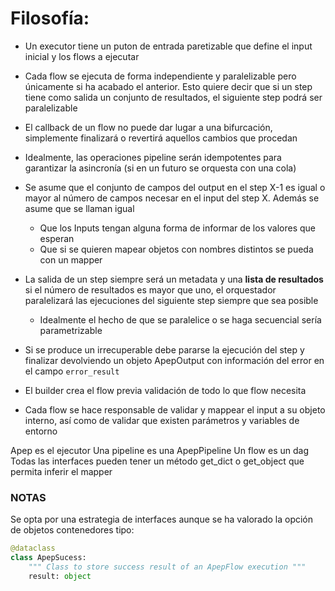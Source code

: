 # Filosofía:

* Un executor tiene un puton de entrada paretizable que define el input inicial y los flows a ejecutar
* Cada flow se ejecuta de forma independiente y paralelizable pero únicamente si ha acabado el anterior. Esto quiere decir que si un step tiene como salida un conjunto de resultados, el siguiente step podrá ser paralelizable
* El callback de un flow no puede dar lugar a una bifurcación, simplemente finalizará o revertirá aquellos cambios que procedan
* Idealmente, las operaciones pipeline serán idempotentes para garantizar la asincronía (si en un futuro se orquesta con una cola)
* Se asume que el conjunto de campos del output en el step X-1 es igual o mayor al número de campos necesar en el input del step X. Además se asume que se llaman igual
    * Que los Inputs tengan alguna forma de informar de los valores que esperan
    * Que si se quieren mapear objetos con nombres distintos se pueda con un mapper
* La salida de un step siempre será un metadata y una **lista de resultados** si el número de resultados es mayor que uno, el orquestador paralelizará las ejecuciones del siguiente step siempre que sea posible
    * Idealmente el hecho de que se paralelice o se haga secuencial sería parametrizable
* Si se produce un irrecuperable debe pararse la ejecución del step y finalizar devolviendo un objeto ApepOutput con información del error en el campo `error_result`


* El builder crea el flow previa validación de todo lo que flow necesita
* Cada flow se hace responsable de validar y mappear el input a su objeto interno, así como de validar que existen parámetros y variables de entorno




Apep es el ejecutor
Una pipeline es una ApepPipeline
Un flow es un dag
Todas las interfaces pueden tener un método get_dict o get_object que permita inferir el mapper



### NOTAS

Se opta por una estrategia de interfaces aunque se ha valorado la opción de objetos contenedores tipo:

```python
@dataclass
class ApepSucess:
    """ Class to store success result of an ApepFlow execution """
    result: object
```


